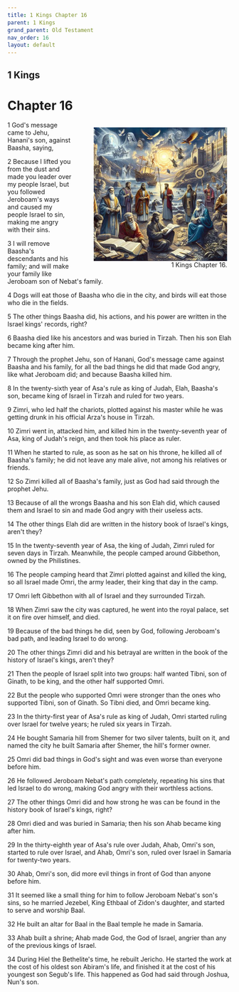 ```yaml
---
title: 1 Kings Chapter 16
parent: 1 Kings
grand_parent: Old Testament
nav_order: 16
layout: default
---
```


## 1 Kings

# Chapter 16

<figure style="float: right; margin-right: 10px;">
    <img src="/assets/Image/1 Kings/500/16.jpg" alt="1 Kings Chapter 16" style="width: 300px; height: 300px; float: right;padding-left: 10px;"/>
    <figcaption style="clear: both;text-align: right;">1 Kings Chapter 16.</figcaption>
</figure>
1 God's message came to Jehu, Hanani's son, against Baasha, saying,

2 Because I lifted you from the dust and made you leader over my people Israel, but you followed Jeroboam's ways and caused my people Israel to sin, making me angry with their sins.

3 I will remove Baasha's descendants and his family; and will make your family like Jeroboam son of Nebat's family.

4 Dogs will eat those of Baasha who die in the city, and birds will eat those who die in the fields.

5 The other things Baasha did, his actions, and his power are written in the Israel kings' records, right?

6 Baasha died like his ancestors and was buried in Tirzah. Then his son Elah became king after him.

7 Through the prophet Jehu, son of Hanani, God's message came against Baasha and his family, for all the bad things he did that made God angry, like what Jeroboam did; and because Baasha killed him.

8 In the twenty-sixth year of Asa's rule as king of Judah, Elah, Baasha's son, became king of Israel in Tirzah and ruled for two years.

9 Zimri, who led half the chariots, plotted against his master while he was getting drunk in his official Arza's house in Tirzah.

10 Zimri went in, attacked him, and killed him in the twenty-seventh year of Asa, king of Judah's reign, and then took his place as ruler.

11 When he started to rule, as soon as he sat on his throne, he killed all of Baasha's family; he did not leave any male alive, not among his relatives or friends.

12 So Zimri killed all of Baasha's family, just as God had said through the prophet Jehu.

13 Because of all the wrongs Baasha and his son Elah did, which caused them and Israel to sin and made God angry with their useless acts.

14 The other things Elah did are written in the history book of Israel's kings, aren't they?

15 In the twenty-seventh year of Asa, the king of Judah, Zimri ruled for seven days in Tirzah. Meanwhile, the people camped around Gibbethon, owned by the Philistines.

16 The people camping heard that Zimri plotted against and killed the king, so all Israel made Omri, the army leader, their king that day in the camp.

17 Omri left Gibbethon with all of Israel and they surrounded Tirzah.

18 When Zimri saw the city was captured, he went into the royal palace, set it on fire over himself, and died.

19 Because of the bad things he did, seen by God, following Jeroboam's bad path, and leading Israel to do wrong.

20 The other things Zimri did and his betrayal are written in the book of the history of Israel's kings, aren't they?

21 Then the people of Israel split into two groups: half wanted Tibni, son of Ginath, to be king, and the other half supported Omri.

22 But the people who supported Omri were stronger than the ones who supported Tibni, son of Ginath. So Tibni died, and Omri became king.

23 In the thirty-first year of Asa's rule as king of Judah, Omri started ruling over Israel for twelve years; he ruled six years in Tirzah.

24 He bought Samaria hill from Shemer for two silver talents, built on it, and named the city he built Samaria after Shemer, the hill's former owner.

25 Omri did bad things in God's sight and was even worse than everyone before him.

26 He followed Jeroboam Nebat's path completely, repeating his sins that led Israel to do wrong, making God angry with their worthless actions.

27 The other things Omri did and how strong he was can be found in the history book of Israel's kings, right?

28 Omri died and was buried in Samaria; then his son Ahab became king after him.

29 In the thirty-eighth year of Asa's rule over Judah, Ahab, Omri's son, started to rule over Israel, and Ahab, Omri's son, ruled over Israel in Samaria for twenty-two years.

30 Ahab, Omri's son, did more evil things in front of God than anyone before him.

31 It seemed like a small thing for him to follow Jeroboam Nebat's son's sins, so he married Jezebel, King Ethbaal of Zidon's daughter, and started to serve and worship Baal.

32 He built an altar for Baal in the Baal temple he made in Samaria.

33 Ahab built a shrine; Ahab made God, the God of Israel, angrier than any of the previous kings of Israel.

34 During Hiel the Bethelite's time, he rebuilt Jericho. He started the work at the cost of his oldest son Abiram's life, and finished it at the cost of his youngest son Segub's life. This happened as God had said through Joshua, Nun's son.


